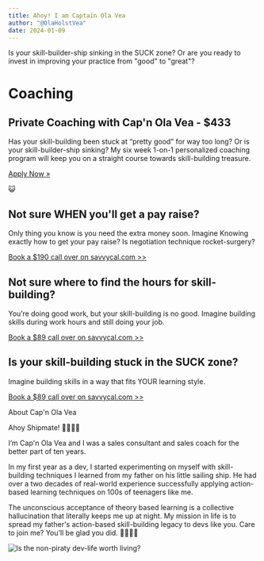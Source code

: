 ```yaml
---
title: Ahoy! I am Captain Ola Vea
author: "@OlaHolstVea"
date: 2024-01-09
---
```


Is your skill-builder-ship sinking in the SUCK zone? Or
are you ready to invest in improving your practice from "good" to "great"?

# Coaching

## Private Coaching with Cap'n Ola Vea - $433

Has your skill-building been stuck at “pretty good” for way too long? Or is your skill-builder-ship sinking? My six week 1-on-1 personalized coaching program will keep you on a straight course towards skill-building treasure.


[Apply Now »]()

😺

## Not sure WHEN you'll get a pay raise?

Only thing you know is you need the extra money soon. Imagine Knowing exactly how to get your pay raise? Is negotiation technique rocket-surgery?

[Book a $190 call over on savvycal.com >>](https://savvycal.com/raae/pay-raise-prep-coaching-call)



## Not sure where to find the hours for skill-building?

You’re doing good work, but your skill-building is no good. Imagine building skills during work hours and still doing your job.

[Book a $89 call over on savvycal.com >>]()



## Is your skill-building stuck in the SUCK zone?

Imagine building skills in a way that fits YOUR learning style.

[Book a $89 call over on savvycal.com >>]()

About Cap'n Ola Vea

Ahoy Shipmate! 👋😃🏴‍☠️

I’m Cap'n Ola Vea and I was a sales consultant and sales coach for the better part of ten years.

In my first year as a dev, I started experimenting on myself with skill-building techniques I learned from my father on his little sailing ship. He had over a two decades of real-world experience successfully applying action-based learning techniques on 100s of teenagers like me.

The unconscious acceptance of theory based learning is a collective hallucination that literally keeps me up at night. My mission in life is to spread my father's action-based skill-building legacy to devs like you. Care to join me? You’ll be glad you did. 🔧🥳🏴‍☠️

![Is the non-piraty dev-life worth living?](https://github.com/olavea/Rubys-TimeShip/assets/7642493/6e12dd51-dacf-40e2-a60f-0ece955e302a)